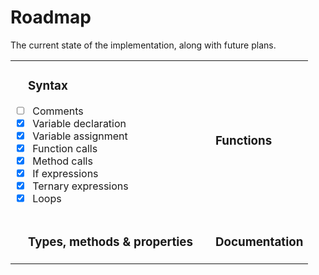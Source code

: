 # Roadmap

<style>
table {
    width: 100%;
}

h3 {
    padding-left: 20px;
}
</style>

The current state of the implementation, along with future plans.
<table>
<tr>
<td><div>

### Syntax
- [ ] Comments
- [x] Variable declaration
- [x] Variable assignment
- [x] Function calls
- [x] Method calls
- [x] If expressions
- [x] Ternary expressions
- [x] Loops

</div></td>
<td><div>

### Functions
 
</div></td> 
</tr>

<tr>
<td><div>

### Types, methods & properties

</div></td>

<td><div>

### Documentation

</div></td>
</tr>
</table>
